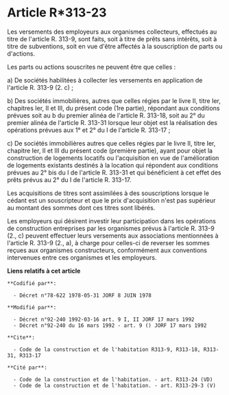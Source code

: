 # Article R*313-23

Les versements des employeurs aux organismes collecteurs, effectués au titre de l'article R. 313-9, sont faits, soit à titre
de prêts sans intérêts, soit à titre de subventions, soit en vue d'être affectés à la souscription de parts ou d'actions.

Les parts ou actions souscrites ne peuvent être que celles :

a) De sociétés habilitées à collecter les versements en application de l'article R. 313-9 (2. c) ;

b) Des sociétés immobilières, autres que celles régies par le livre II, titre Ier, chapitres Ier, II et III, du présent code
(1re partie), répondant aux conditions prévues soit au b du premier alinéa de l'article R. 313-18, soit au 2° du premier
alinéa de l'article R. 313-31 lorsque leur objet est la réalisation des opérations prévues aux 1° et 2° du I de l'article R.
313-17 ;

c) De sociétés immobilières autres que celles régies par le livre II, titre Ier, chapitre Ier, II et III du présent code
(première partie), ayant pour objet la construction de logements locatifs ou l'acquisition en vue de l'amélioration de
logements existants destinés à la location qui répondent aux conditions prévues au 2° bis du I de l'article R. 313-31 et qui
bénéficient à cet effet des prêts prévus au 2° du I de l'article R. 313-17.

Les acquisitions de titres sont assimilées à des souscriptions lorsque le cédant est un souscripteur et que le prix
d'acquisition n'est pas supérieur au montant des sommes dont ces titres sont libérés.

Les employeurs qui désirent investir leur participation dans les opérations de construction entreprises par les organismes
prévus à l'article R. 313-9 (2., c) peuvent effectuer leurs versements aux associations mentionnées à l'article R. 313-9 (2.,
a), à charge pour celles-ci de reverser les sommes reçues aux organismes constructeurs, conformément aux conventions
intervenues entre ces organismes et les employeurs.

**Liens relatifs à cet article**

	**Codifié par**:

	  - Décret n°78-622 1978-05-31 JORF 8 JUIN 1978

	**Modifié par**:

	  - Décret n°92-240 1992-03-16 art. 9 I, II JORF 17 mars 1992
	  - Décret n°92-240 du 16 mars 1992 - art. 9 () JORF 17 mars 1992

	**Cite**:

	  - Code de la construction et de l'habitation R313-9, R313-18, R313-31, R313-17

	**Cité par**:

	  - Code de la construction et de l'habitation. - art. R313-24 (VD)
	  - Code de la construction et de l'habitation. - art. R313-29-3 (V)
